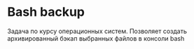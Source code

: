 # Bash backup

Задача по курсу операционных систем. Позволяет создать архивированный бэкап выбранных файлов в консоли bash
